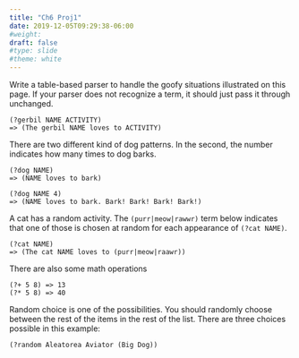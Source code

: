 ```yaml
---
title: "Ch6 Proj1"
date: 2019-12-05T09:29:38-06:00
#weight: 
draft: false
#type: slide
#theme: white
---
```


Write a table-based parser to handle the goofy situations illustrated
on this page. If your parser does not recognize a term, it should just
pass it through unchanged.

    (?gerbil NAME ACTIVITY)
    => (The gerbil NAME loves to ACTIVITY)
    

There are two different kind of dog patterns. In the second, the
number indicates how many times to dog barks.

    (?dog NAME)
    => (NAME loves to bark)
    
    (?dog NAME 4)
    => (NAME loves to bark. Bark! Bark! Bark! Bark!)

A cat has a random activity. The `(purr|meow|rawwr)` term below
indicates that one of those is chosen at random for each appearance of
`(?cat NAME)`.

    (?cat NAME)
    => (The cat NAME loves to (purr|meow|raawr))
    
There are also some math operations

    (?+ 5 8) => 13
    (?* 5 8) => 40
  
Random choice is one of the possibilities. You should randomly choose
between the rest of the items in the rest of the list. There are three
choices possible in this example:

    (?random Aleatorea Aviator (Big Dog))
    

